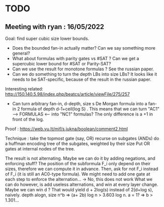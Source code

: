# TODO

## Meeting with ryan : 16/05/2022

Goal: find super cubic size lower bounds.

- Does the bounded fan-in actually matter? Can we say something more general?
- What about formulas with parity gates vs #SAT ? Can we get a supercubic lower bound for #SAT or Parity-SAT?
- Can we use the result for monotone formulas ? See the russian paper.
- Can we do something to turn the depth LBs into size LBs? It looks like it needs to be SAT-specific, because of the result in the russian paper.


Interesting related: 
http://150.140.5.98/index.php/beatcs/article/viewFile/275/257
- Can turn arbitrary fan-in, d-depth, size s De Morgan formula into a fan-in 2 formula of depth d-1+ceil(log S) .
This means that we can turn "AC1" --> FORMULAS <-- into "NC1" formulas?
The only difference is a +1 in front of the log. 

Proof : https://web.vu.lt/mif/s.jukna/boolean/comment2.html

Technique : take the topmost gate (say, OR)
recurse on subgates (ANDs)
do a huffman encoding tree of the subgates, weighted by their size
Put OR gates at internal nodes of the tree.

The result is not alternating.
Maybe we can do it by adding negations, and enforcing stuff?
The position of the subformula F_i only depend on their sizes, therefore we can compute it in advance. Then, ask for not F_i instead of F_i (it is still an AC0-type formula).
We might need to add one gate at each step to enforce the alternation...
-> No, this does not work
What we can do however, is add useless alternations, and win at every layer change. Maybe we can win d ?
That would yield d + 2log(s) instead of 2(d+log s), naively.
depth alogn, size n^b => (a+ 2b) log n > 3.603 log n.
a = 1? => b > 1.301...
